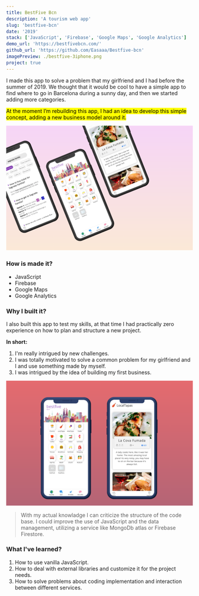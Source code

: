 ```yaml
---
title: BestFive Bcn
description: 'A tourism web app'
slug: 'bestfive-bcn'
date: '2019'
stack: ['JavaScript', 'Firebase', 'Google Maps', 'Google Analytics']
demo_url: 'https://bestfivebcn.com/'
github_url: 'https://github.com/Easaaa/Bestfive-bcn'
imagePreview: ./bestfive-3iphone.png
project: true
---
```


I made this app to solve a problem that my girlfriend and I had before the summer of 2019. We thought that it would be cool to have a simple app to find where to go in Barcelona during a sunny day, and then we started adding more categories.

<mark>At the moment I’m rebuilding this app, I had an idea to develop this simple concept, adding a new business model around it.</mark>

![](./bestfive-3iphone.png)

### How is made it?

- JavaScript
- Firebase
- Google Maps
- Google Analytics

### Why I built it?

I also built this app to test my skills, at that time I had practically zero experience on how to plan and structure a new project.

<strong>In short:</strong>

1.  I'm really intrigued by new challenges.
2.  I was totally motivated to solve a common problem for my girlfriend and I and use something made by myself.
3.  I was intrigued by the idea of building my first business.

![](./twoIphone.png)

> With my actual knowladge I can criticize the structure of the code base. I could improve the use of JavaScript and the data management, utilizing a service like MongoDb atlas or Firebase Firestore.

### What I've learned?

1.  How to use vanilla JavaScript.
2.  How to deal with external libraries and customize it for the project needs.
3.  How to solve problems about coding implementation and interaction between different services.
